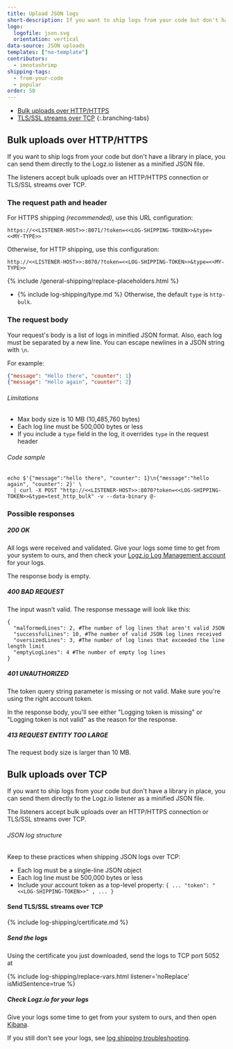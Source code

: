 ```yaml
---
title: Upload JSON logs
short-description: If you want to ship logs from your code but don't have a library in place, you can send them directly to the Logz.io listener as a minified JSON file.
logo:
  logofile: json.svg
  orientation: vertical
data-source: JSON uploads
templates: ["no-template"]
contributors:
  - imnotashrimp
shipping-tags:
  - from-your-code
  - popular
order: 50
---
```




<!-- tabContainer:start -->
<div class="branching-container">

* [Bulk uploads over HTTP/HTTPS](#http-config)
* [TLS/SSL streams over TCP](#tcp-config)
{:.branching-tabs}




<!-- tab:start -->
<div id="http-config">

## Bulk uploads over HTTP/HTTPS

If you want to ship logs from your code but don't have a library in place,
you can send them directly to the Logz.io listener as a minified JSON file.

The listeners accept bulk uploads over an HTTP/HTTPS connection
or TLS/SSL streams over TCP.

### The request path and header

For HTTPS shipping _(recommended)_, use this URL configuration:

```
https://<<LISTENER-HOST>>:8071/?token=<<LOG-SHIPPING-TOKEN>>&type=<<MY-TYPE>>
```

Otherwise, for HTTP shipping, use this configuration:

```
http://<<LISTENER-HOST>>:8070/?token=<<LOG-SHIPPING-TOKEN>>&type=<<MY-TYPE>>
```

{% include /general-shipping/replace-placeholders.html %}

* {% include log-shipping/type.md %} Otherwise, the default `type` is `http-bulk`.


### The request body

Your request's body is a list of logs in minified JSON format. Also, each log must be separated by a new line. You can escape newlines in a JSON string with `\n`.

For example:

```json
{"message": "Hello there", "counter": 1}
{"message": "Hello again", "counter": 2}
```

###### Limitations

* Max body size is 10 MB (10,485,760 bytes)
* Each log line must be 500,000 bytes or less
* If you include a `type` field in the log, it overrides `type` in the request header


###### Code sample

```shell
echo $'{"message":"hello there", "counter": 1}\n{"message":"hello again", "counter": 2}' \
  | curl -X POST "http://<<LISTENER-HOST>>:8070?token=<<LOG-SHIPPING-TOKEN>>&type=test_http_bulk" -v --data-binary @-
```

### Possible responses

##### 200 OK

All logs were received and validated. Give your logs some time to get from your system to ours,
and then check your [Logz.io Log Management account](https://app.logz.io/#/dashboard/kibana) for your logs.

The response body is empty.

##### 400 BAD REQUEST

The input wasn't valid. The response message will look like this:


```
{
  "malformedLines": 2, #The number of log lines that aren't valid JSON
  "successfulLines": 10, #The number of valid JSON log lines received
  "oversizedLines": 3, #The number of log lines that exceeded the line length limit
  "emptyLogLines": 4 #The number of empty log lines
}
```

##### 401 UNAUTHORIZED

The token query string parameter is missing or not valid.
Make sure you're using the right account token.

In the response body,
you'll see either "Logging token is missing"
or "Logging token is not valid" as the reason for the response.

##### 413 REQUEST ENTITY TOO LARGE

The request body size is larger than 10 MB.

</div>
<!-- tab:end -->

<!-- tab:start -->
<div id="tcp-config">

## Bulk uploads over TCP



If you want to ship logs from your code but don't have a library in place,
you can send them directly to the Logz.io listener as a minified JSON file.

The listeners accept bulk uploads over an HTTP/HTTPS connection
or TLS/SSL streams over TCP.


###### JSON log structure


Keep to these practices when shipping JSON logs over TCP:

* Each log must be a single-line JSON object
* Each log line must be 500,000 bytes or less
* Include your account token as a top-level property: `{ ... "token": "<<LOG-SHIPPING-TOKEN>>" , ... }`

#### Send TLS/SSL streams over TCP

<div class="tasklist">

{% include log-shipping/certificate.md %}


##### Send the logs

  Using the certificate you just downloaded,
send the logs to TCP port 5052 at
<!-- logzio-inject:listener-url -->
{% include log-shipping/replace-vars.html listener='noReplace' isMidSentence=true %}

##### Check Logz.io for your logs

Give your logs some time to get from your system to ours, and then open [Kibana](https://app.logz.io/#/dashboard/kibana).

If you still don't see your logs, see [log shipping troubleshooting]({{site.baseurl}}/user-guide/log-shipping/log-shipping-troubleshooting.html).

</div>


</div>
<!-- tab:end -->


</div>
<!-- tabContainer:end -->
